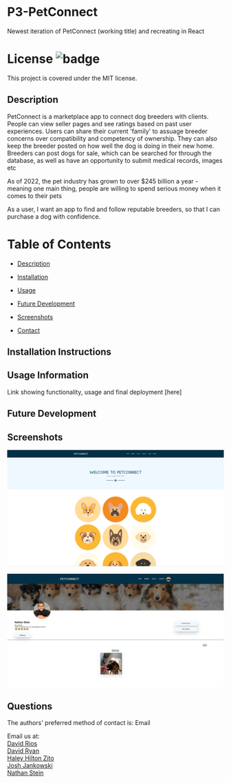 # P3-PetConnect
Newest iteration of PetConnect (working title) and recreating in React 

# License ![badge](https://badgen.net/badge/license/MIT/blue)

This project is covered under the MIT license.

<a name="Description"></a>

## Description

PetConnect is a marketplace app to connect dog breeders with clients. People can view seller pages and see ratings based on past user experiences. Users can share their current 'family' to assuage breeder concerns over compatibility and competency of ownership. They can also keep the breeder posted on how well the dog is doing in their new home. Breeders can post dogs for sale, which can be searched for through the database, as well as have an opportunity to submit medical records, images etc

As of 2022, the pet industry has grown to over $245 billion a year - meaning one main thing, people are willing to spend serious money when it comes to their pets

As a user, I want an app to find and follow reputable breeders, so that I can purchase a dog with confidence.

# Table of Contents

- [Description](#Description)

- [Installation](#Installation-Instructions)

- [Usage](#usage)

- [Future Development](#Future-Development)

- [Screenshots](#screenshots)

- [Contact](#questions)

<a name="Installation-Instructions"></a>

## Installation Instructions

<a name="Usage"></a>

## Usage Information

Link showing functionality, usage and final deployment [here]

<a name="Future-Development"></a>

## Future Development


<a name="Screenshots"></a>

## Screenshots
![FrontPage](/client/src/images/readMeScreenshots/Frontpage.png)

![Profile](/client/src/images/readMeScreenshots/profile.png)

<a name="Questions"></a>

## Questions

The authors' preferred method of contact is: Email

Email us at:<br>
[David Rios](riosdavid16@gmail.com)<br>
[David Ryan](dryan10101@gmail.com)<br>
[Haley Hilton Zito](haleymariehilton@gmail.com)<br>
[Josh Jankowski](joshjankowski@gmail.com)<br>
[Nathan Stein](nathanstein.dev@gmail.com)<br>

